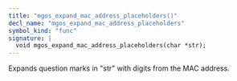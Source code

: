 ```yaml
---
title: "mgos_expand_mac_address_placeholders()"
decl_name: "mgos_expand_mac_address_placeholders"
symbol_kind: "func"
signature: |
  void mgos_expand_mac_address_placeholders(char *str);
---
```


Expands question marks in "str" with digits from the MAC address. 

